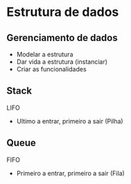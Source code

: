 # Estrutura de dados

## Gerenciamento de dados
 - Modelar a estrutura
 - Dar vida a estrutura (instanciar)
 - Criar as funcionalidades

 ## Stack
LIFO
 - Ultimo a entrar, primeiro a sair (Pilha)

 ## Queue
 FIFO
 - Primeiro a entrar, primeiro a sair (Fila)